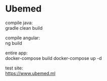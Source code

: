 # Ubemed


compile java:  
gradle clean build

compile angular:  
ng build  

entire app:  
docker-compose build
docker-compose up -d

test site:  
https://www.ubemed.ml

